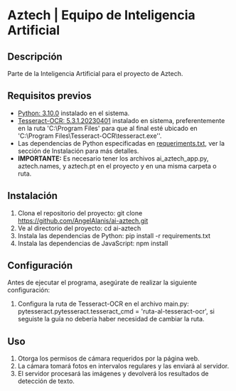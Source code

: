 # Aztech | Equipo de Inteligencia Artificial

## Descripción

Parte de la Inteligencia Artificial para el proyecto de Aztech.

## Requisitos previos
- [Python: 3.10.0](https://www.python.org/downloads/release/python-3100/) instalado en el sistema.
- [Tesseract-OCR: 5.3.1.20230401](https://digi.bib.uni-mannheim.de/tesseract/tesseract-ocr-w64-setup-5.3.1.20230401.exe)  instalado en sistema, preferentemente en la ruta 'C:\\Program Files' para que al final esté ubicado en 'C:\\Program Files\\Tesseract-OCR\\tesseract.exe''.
- Las dependencias de Python especificadas en [requeriments.txt](https://github.com/AngelAlanis/ai-aztech/blob/app/requirements.txt), ver la sección de Instalación para más detalles.
- **IMPORTANTE:** Es necesario tener los archivos ai_aztech_app.py, aztech.names, y aztech.pt en el proyecto y en una misma carpeta o ruta.



## Instalación
1. Clona el repositorio del proyecto: git clone https://github.com/AngelAlanis/ai-aztech.git
2. Ve al directorio del proyecto: cd ai-aztech
3. Instala las dependencias de Python: pip install -r requirements.txt
4. Instala las dependencias de JavaScript: npm install

## Configuración
Antes de ejecutar el programa, asegúrate de realizar la siguiente configuración:

1. Configura la ruta de Tesseract-OCR en el archivo main.py: pytesseract.pytesseract.tesseract_cmd = 'ruta-al-tesseract-ocr', si seguiste la guía no debería haber necesidad de cambiar la ruta.

## Uso
1. Otorga los permisos de cámara requeridos por la página web.
2. La cámara tomará fotos en intervalos regulares y las enviará al servidor.
3. El servidor procesará las imágenes y devolverá los resultados de detección de texto.
